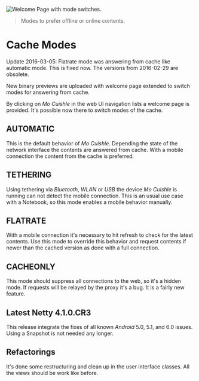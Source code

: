 ![](images/cache-mode-automatic.png "Welcome Page with mode switches.")

> Modes to prefer offline or online contents.

# Cache Modes

Update 2016-03-05: Flatrate mode was answering from cache like automatic mode. 
This is fixed now. The versions from 2016-02-29 are obsolete.

New binary previews are uploaded with welcome page extended to switch modes for 
answering from cache.

By clicking on *Mo Cuishle* in the web UI navigation lists a welcome page is 
provided. It's possible now there to switch modes of the cache.

## AUTOMATIC

This is the default behavior of *Mo Cuishle*. Depending the state of the network 
interface the contents are answered from cache. With a mobile connection the 
content from the cache is preferred.

## TETHERING

Using tethering via *Bluetooth*, *WLAN* or *USB* the device *Mo Cuishle* is 
running can not detect the mobile connection. This is an usual use case with a 
Notebook, so this mode enables a mobile behavior manually. 

## FLATRATE

With a mobile connection it's necessary to hit refresh to check for the latest 
contents. Use this mode to override this behavior and request contents if newer
than the cached version as done with a full connection.

## CACHEONLY

This mode should suppress all connections to the web, so it's a hidden mode. If 
requests will be relayed by the proxy it's a bug. It is a fairly new feature.

## Latest Netty 4.1.0.CR3

This release integrate the fixes of all known *Android* 5.0, 5.1, and 6.0 issues. 
Using a Snapshot is not needed any longer.

## Refactorings

It's done some restructuring and clean up in the user interface classes. All the 
views should be work like before.